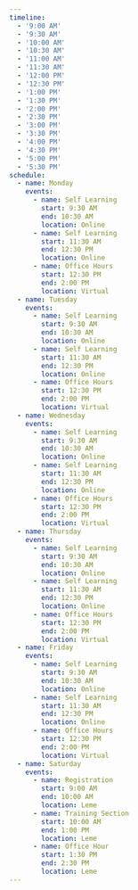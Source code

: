 ```yaml
---
timeline:
  - '9:00 AM'
  - '9:30 AM'
  - '10:00 AM'
  - '10:30 AM'
  - '11:00 AM'
  - '11:30 AM'
  - '12:00 PM'
  - '12:30 PM'
  - '1:00 PM'
  - '1:30 PM'
  - '2:00 PM'
  - '2:30 PM'
  - '3:00 PM'
  - '3:30 PM'
  - '4:00 PM'
  - '4:30 PM'
  - '5:00 PM'
  - '5:30 PM'
schedule:
  - name: Monday
    events:
      - name: Self Learning
        start: 9:30 AM
        end: 10:30 AM
        location: Online
      - name: Self Learning
        start: 11:30 AM
        end: 12:30 PM
        location: Online
      - name: Office Hours
        start: 12:30 PM
        end: 2:00 PM
        location: Virtual
  - name: Tuesday
    events:
      - name: Self Learning
        start: 9:30 AM
        end: 10:30 AM
        location: Online
      - name: Self Learning
        start: 11:30 AM
        end: 12:30 PM
        location: Online
      - name: Office Hours
        start: 12:30 PM
        end: 2:00 PM
        location: Virtual
  - name: Wednesday
    events:
      - name: Self Learning
        start: 9:30 AM
        end: 10:30 AM
        location: Online
      - name: Self Learning
        start: 11:30 AM
        end: 12:30 PM
        location: Online
      - name: Office Hours
        start: 12:30 PM
        end: 2:00 PM
        location: Virtual
  - name: Thursday
    events:
      - name: Self Learning
        start: 9:30 AM
        end: 10:30 AM
        location: Online
      - name: Self Learning
        start: 11:30 AM
        end: 12:30 PM
        location: Online
      - name: Office Hours
        start: 12:30 PM
        end: 2:00 PM
        location: Virtual
  - name: Friday
    events:
      - name: Self Learning 
        start: 9:30 AM
        end: 10:30 AM
        location: Online
      - name: Self Learning 
        start: 11:30 AM
        end: 12:30 PM
        location: Online
      - name: Office Hours
        start: 12:30 PM
        end: 2:00 PM
        location: Virtual
  - name: Saturday
    events:
      - name: Registration
        start: 9:00 AM
        end: 10:00 AM
        location: Leme
      - name: Training Section
        start: 10:00 AM
        end: 1:00 PM
        location: Leme
      - name: Office Hour
        start: 1:30 PM
        end: 2:30 PM
        location: Leme     
---
```

